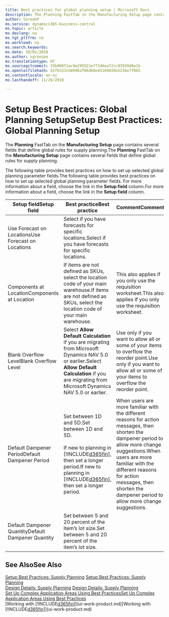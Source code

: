 ```yaml
---
title: Best practices for global planning setup | Microsoft Docs
description: The Planning FastTab in the Manufacturing Setup page contains several fields that define global rules for supply planning.
author: SorenGP
ms.service: dynamics365-business-central
ms.topic: article
ms.devlang: na
ms.tgt_pltfrm: na
ms.workload: na
ms.search.keywords: 
ms.date: 10/01/2018
ms.author: sgroespe
ms.translationtype: HT
ms.sourcegitcommit: 33b900f1ac9e295921e7f3d6ea72cc93939d8a1b
ms.openlocfilehash: d1f6333c689d6af06d68e45104020a523be7f865
ms.contentlocale: en-nz
ms.lasthandoff: 11/26/2018

---
```

# <a name="setup-best-practices-global-planning-setup"></a><span data-ttu-id="8eee8-103">Setup Best Practices: Global Planning Setup</span><span class="sxs-lookup"><span data-stu-id="8eee8-103">Setup Best Practices: Global Planning Setup</span></span>
<span data-ttu-id="8eee8-104">The **Planning** FastTab on the **Manufacturing Setup** page contains several fields that define global rules for supply planning.</span><span class="sxs-lookup"><span data-stu-id="8eee8-104">The **Planning** FastTab on the **Manufacturing Setup** page contains several fields that define global rules for supply planning.</span></span>  

 <span data-ttu-id="8eee8-105">The following table provides best practices on how to set up selected global planning parameter fields.</span><span class="sxs-lookup"><span data-stu-id="8eee8-105">The following table provides best practices on how to set up selected global planning parameter fields.</span></span> <span data-ttu-id="8eee8-106">For more information about a field, choose the link in the **Setup field** column.</span><span class="sxs-lookup"><span data-stu-id="8eee8-106">For more information about a field, choose the link in the **Setup field** column.</span></span>  

|<span data-ttu-id="8eee8-107">Setup field</span><span class="sxs-lookup"><span data-stu-id="8eee8-107">Setup field</span></span>|<span data-ttu-id="8eee8-108">Best practice</span><span class="sxs-lookup"><span data-stu-id="8eee8-108">Best practice</span></span>|<span data-ttu-id="8eee8-109">Comment</span><span class="sxs-lookup"><span data-stu-id="8eee8-109">Comment</span></span>|  
|-----------------|-------------------|-------------|  
|<span data-ttu-id="8eee8-110">Use Forecast on Locations</span><span class="sxs-lookup"><span data-stu-id="8eee8-110">Use Forecast on Locations</span></span>|<span data-ttu-id="8eee8-111">Select if you have forecasts for specific locations.</span><span class="sxs-lookup"><span data-stu-id="8eee8-111">Select if you have forecasts for specific locations.</span></span>||  
|<span data-ttu-id="8eee8-112">Components at Location</span><span class="sxs-lookup"><span data-stu-id="8eee8-112">Components at Location</span></span>|<span data-ttu-id="8eee8-113">If items are not defined as SKUs, select the location code of your main warehouse.</span><span class="sxs-lookup"><span data-stu-id="8eee8-113">If items are not defined as SKUs, select the location code of your main warehouse.</span></span>|<span data-ttu-id="8eee8-114">This also applies if you only use the requisition worksheet.</span><span class="sxs-lookup"><span data-stu-id="8eee8-114">This also applies if you only use the requisition worksheet.</span></span>|  
|<span data-ttu-id="8eee8-115">Blank Overflow Level</span><span class="sxs-lookup"><span data-stu-id="8eee8-115">Blank Overflow Level</span></span>|<span data-ttu-id="8eee8-116">Select **Allow Default Calculation** if you are migrating from Microsoft Dynamics NAV 5.0 or earlier.</span><span class="sxs-lookup"><span data-stu-id="8eee8-116">Select **Allow Default Calculation** if you are migrating from Microsoft Dynamics NAV 5.0 or earlier.</span></span>|<span data-ttu-id="8eee8-117">Use only if you want to allow all or some of your items to overflow the reorder point.</span><span class="sxs-lookup"><span data-stu-id="8eee8-117">Use only if you want to allow all or some of your items to overflow the reorder point.</span></span>|  
|<span data-ttu-id="8eee8-118">Default Dampener Period</span><span class="sxs-lookup"><span data-stu-id="8eee8-118">Default Dampener Period</span></span>|<span data-ttu-id="8eee8-119">Set between 1D and 5D.</span><span class="sxs-lookup"><span data-stu-id="8eee8-119">Set between 1D and 5D.</span></span><br /><br /> <span data-ttu-id="8eee8-120">If new to planning in [!INCLUDE[d365fin](includes/d365fin_md.md)], then set a longer period.</span><span class="sxs-lookup"><span data-stu-id="8eee8-120">If new to planning in [!INCLUDE[d365fin](includes/d365fin_md.md)], then set a longer period.</span></span>|<span data-ttu-id="8eee8-121">When users are more familiar with the different reasons for action messages, then shorten the dampener period to allow more change suggestions.</span><span class="sxs-lookup"><span data-stu-id="8eee8-121">When users are more familiar with the different reasons for action messages, then shorten the dampener period to allow more change suggestions.</span></span>|  
|<span data-ttu-id="8eee8-122">Default Dampener Quantity</span><span class="sxs-lookup"><span data-stu-id="8eee8-122">Default Dampener Quantity</span></span>|<span data-ttu-id="8eee8-123">Set between 5 and 20 percent of the item’s lot size.</span><span class="sxs-lookup"><span data-stu-id="8eee8-123">Set between 5 and 20 percent of the item’s lot size.</span></span>||  

## <a name="see-also"></a><span data-ttu-id="8eee8-124">See Also</span><span class="sxs-lookup"><span data-stu-id="8eee8-124">See Also</span></span>  
 <span data-ttu-id="8eee8-125">[Setup Best Practices: Supply Planning](setup-best-practices-supply-planning.md) </span><span class="sxs-lookup"><span data-stu-id="8eee8-125">[Setup Best Practices: Supply Planning](setup-best-practices-supply-planning.md) </span></span>  
 <span data-ttu-id="8eee8-126">[Design Details: Supply Planning](design-details-supply-planning.md) </span><span class="sxs-lookup"><span data-stu-id="8eee8-126">[Design Details: Supply Planning](design-details-supply-planning.md) </span></span>  
 [<span data-ttu-id="8eee8-127">Set Up Complex Application Areas Using Best Practices</span><span class="sxs-lookup"><span data-stu-id="8eee8-127">Set Up Complex Application Areas Using Best Practices</span></span>](set-up-complex-application-areas-using-best-practices.md)  
 <span data-ttu-id="8eee8-128">[Working with [!INCLUDE[d365fin](includes/d365fin_md.md)]](ui-work-product.md)</span><span class="sxs-lookup"><span data-stu-id="8eee8-128">[Working with [!INCLUDE[d365fin](includes/d365fin_md.md)]](ui-work-product.md)</span></span>

